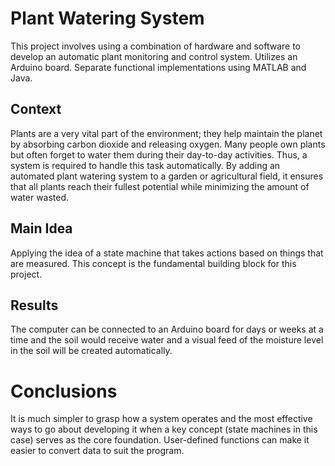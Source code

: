 # Plant Watering System
This project involves using a combination of hardware and software to develop an automatic plant monitoring and control system.
Utilizes an Arduino board. Separate functional implementations using MATLAB and Java.

## Context
Plants are a very vital part of the environment; they help maintain the planet by absorbing carbon dioxide and releasing oxygen. Many people own plants but often forget to water them during their day-to-day activities. Thus, a system is required to handle this task automatically. By adding an automated plant watering system to a garden or agricultural field, it ensures that all plants reach their fullest potential while minimizing the amount of water wasted.

## Main Idea
Applying the idea of a state machine that takes actions based on things that are measured. This concept is the fundamental building block for this project.

## Results
The computer can be connected to an Arduino board for days or weeks at a time and the soil would receive water and a visual feed of the moisture level in the soil will be created automatically. 

# Conclusions
It is much simpler to grasp how a system operates and the most effective ways to go about developing it when a key concept (state machines in this case) serves as the core foundation. User-defined functions can make it easier to convert data to suit the program.
